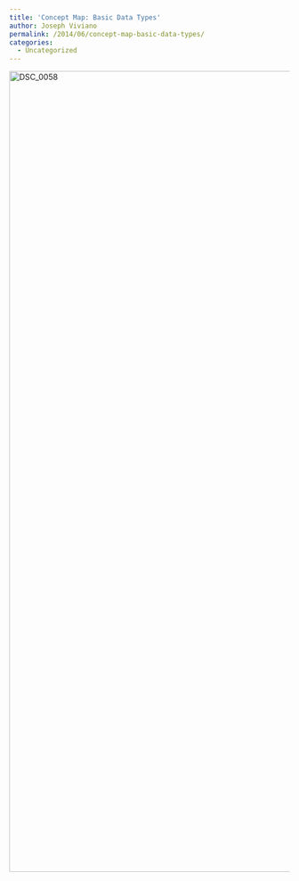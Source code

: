 ```yaml
---
title: 'Concept Map: Basic Data Types'
author: Joseph Viviano
permalink: /2014/06/concept-map-basic-data-types/
categories:
  - Uncategorized
---
```

[<img class="alignnone size-full wp-image-7680" alt="DSC_0058" src="http://teaching.software-carpentry.org/wp-content/uploads/2014/06/DSC_0058.jpg" width="2560" height="1440" />][1]

 [1]: http://teaching.software-carpentry.org/wp-content/uploads/2014/06/DSC_0058.jpg
